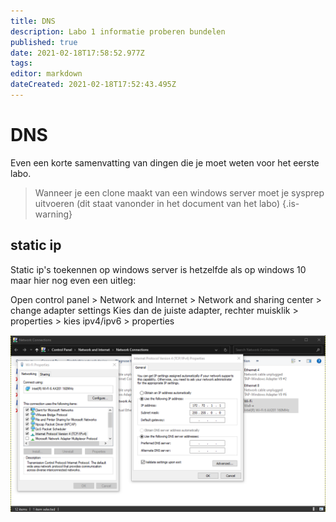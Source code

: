 ```yaml
---
title: DNS
description: Labo 1 informatie proberen bundelen
published: true
date: 2021-02-18T17:58:52.977Z
tags: 
editor: markdown
dateCreated: 2021-02-18T17:52:43.495Z
---
```


# DNS
Even een korte samenvatting van dingen die je moet weten voor het eerste labo.
> Wanneer je een clone maakt van een windows server moet je sysprep uitvoeren (dit staat vanonder in het document van het labo)
{.is-warning}

## static ip
Static ip's toekennen op windows server is hetzelfde als op windows 10 maar hier nog even een uitleg:

Open control panel > Network and Internet > Network and sharing center > change adapter settings
Kies dan de juiste adapter, rechter muisklik > properties > kies ipv4/ipv6 > properties

![static_ip](/os_advanced/static_ip.png)